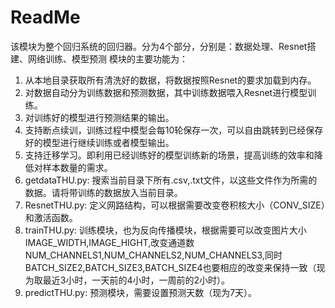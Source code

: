 # ReadMe
该模块为整个回归系统的回归器。分为4个部分，分别是：数据处理、Resnet搭建、网络训练、模型预测
模块的主要功能为：

1. 从本地目录获取所有清洗好的数据，将数据按照Resnet的要求加载到内存。
2. 对数据自动分为训练数据和预测数据，其中训练数据喂入Resnet进行模型训练。
3. 对训练好的模型进行预测结果的输出。
4. 支持断点续训，训练过程中模型会每10轮保存一次，可以自由跳转到已经保存好的模型进行继续训练或者模型输出。
5. 支持迁移学习。即利用已经训练好的模型训练新的场景，提高训练的效率和降低对样本数量的需求。
6. getdataTHU.py: 搜索当前目录下所有.csv,.txt文件，以这些文件作为所需的数据。请将带训练的数据放入当前目录。
7. ResnetTHU.py: 定义网路结构，可以根据需要改变卷积核大小（CONV_SIZE）和激活函数。
8. trainTHU.py: 训练模块，也为反向传播模块，根据需要可以改变图片大小IMAGE_WIDTH,IMAGE_HIGHT,改变通道数NUM_CHANNELS1,NUM_CHANNELS2,NUM_CHANNELS3,同时BATCH_SIZE2,BATCH_SIZE3,BATCH_SIZE4也要相应的改变来保持一致（现为取最近3小时，一天前的4小时，一周前的2小时）。
9. predictTHU.py: 预测模块，需要设置预测天数（现为7天）。
